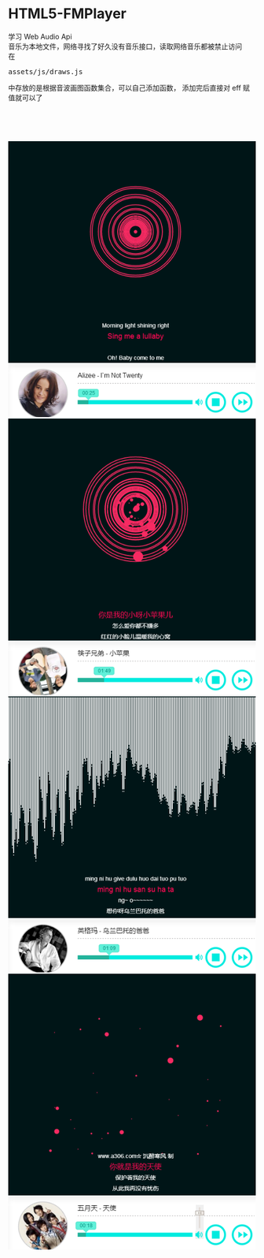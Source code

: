 <h1>HTML5-FMPlayer</h1>
<p>
	学习 Web Audio Api<br>
	音乐为本地文件，网络寻找了好久没有音乐接口，读取网络音乐都被禁止访问<br>
	在 <pre>assets/js/draws.js</pre>中存放的是根据音波画图函数集合，可以自己添加函数，
	添加完后直接对 eff 赋值就可以了
</p>
<br >
<br >
<br >
<p style="text-align:center;">
	<img src="assets/images/view.png"  />
	<img src="assets/images/view1.png"  />
	<img src="assets/images/view2.png" />
	<img src="assets/images/view3.png" />
</p>